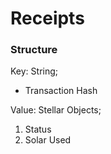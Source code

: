 # Receipts

### Structure

Key: String;
- Transaction Hash

Value: Stellar Objects;
1. Status
2. Solar Used